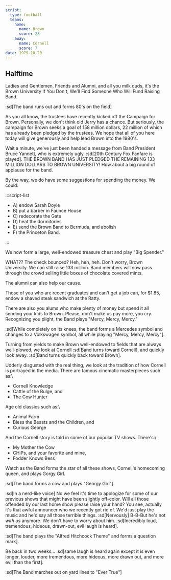 ```yaml
---
script:
  type: football
  teams:
    home:
      name: Brown
      score: 28
    away:
      name: Cornell
      score: 7
date: 1979-10-20
---
```


## Halftime

Ladies and Gentlemen, Friends and Alumni, and all you milk duds, it's the Brown University If You Don't, We'll Find Someone Who Will Fund Raising Band.

:sd[The band runs out and forms 80's on the field]

As you all know, the trustees have recently kicked off the Campaign for Brown. Personally, we don't think old Jerry has a chance. But seriously, the campaign for Brown seeks a goal of 158 million dollars, 22 million of which has already been pledged by the trustees. We hope that all of you here today will give generously and help lead Brown into the 1980's.

Wait a minute, we've just been handed a message from Band President Bruce Yannett, who is extremely ugly. :sd[20th Century Fox Fanfare is played]. THE BROWN BAND HAS JUST PLEDGED THE REMAINING 133 MILLION DOLLARS TO BROWN UNIVERSITY! How about a big round of applause for the band.

By the way, we do have some suggestions for spending the money. We could:

:::script-list

- A) endow Sarah Doyle
- B) put a barber in Faunce House
- C) redecorate the Gate
- D) heat the dormitories
- E) send the Brown Band to Bermuda, and abolish
- F) the Princeton Band.

:::

We now form a large, well-endowed treasure chest and play "Big Spender."

WHAT?? The check bounced? Heh, heh, heh. Don't worry, Brown University. We can still raise 133 million. Band members will now pass through the crowd selling little boxes of chocolate covered mints.

The alumni can also help our cause.

Those of you who are recent graduates and can't get a job can, for $1.85, endow a shaved steak sandwich at the Ratty.

There are also you alums who make plenty of money but spend it all sending your kids to Brown. Please, don't make us pay more, you cry. Recognizing you plight, the Band plays "Mercy, Mercy, Mercy."

:sd[While completely on its knees, the band forms a Mercedes symbol and changes to a Volkswagen symbol, all while playing "Mercy, Mercy, Mercy"].

Turning from yields to make Brown well-endowed to fields that are always well-plowed, we look at Cornell :sd[Band turns toward Cornell], and quickly look away. :sd[Band turns quickly back toward Brown].

Udderly disgusted with the real thing, we look at the tradition of how Cornell is portrayed in the media. There are famous cinematic masterpieces such as:\

- Cornell Knowledge
- Cattle of the Bulge, and
- The Cow Hunter

Age old classics such as:\

- Animal Farm
- Bless the Beasts and the Children, and
- Curious George

And the Cornell story is told in some of our popular TV shows. There's:\

- My Mother the Cow
- CHiPs, and your favorite and mine,
- Fodder Knows Bess

Watch as the Band forms the star of all these shows, Cornell's homecoming queen, and plays Gorgy Girl.

:sd[The band forms a cow and plays "Georgy Girl"].

:sd[In a nerd-like voice] No we feel it's time to apologize for some of our previous shows that might have been slightly off-color. Will all those offended by our last home show please raise your hand? You see, actually it's that awful announcer who we recently got rid of. We'd just play the music and he'd say all those terrible things. :sd[Nervously] B-B-But he's not _with us_ anymore. We don't have to worry about him. :sd[Incredibly loud, tremendous, hideous, drawn-out, evil laugh is heard].

:sd[The band plays the "Alfred Hitchcock Theme" and forms a question mark].

Be back in two weeks... :sd[same laugh is heard again except it is even longer, louder, more tremendous, more hideous, more drawn out, and more evil than the first].

:sd[The Band marches out on yard lines to "Ever True"]
